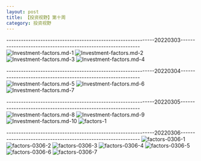 ```yaml
---
layout: post
title: 【投资视野】第十周
category: 投资视野
---
```


-------------------------------------------------------------20220303-------------------------------------------------------------
![Investment-factors.md-1](http://r74vtd8b0.hd-bkt.clouddn.com/img/iShot2022-03-04%2003.43.30.png)
![Investment-factors.md-2](http://r74vtd8b0.hd-bkt.clouddn.com/img/iShot2022-03-04%2003.49.45.png)
![Investment-factors.md-3](http://r74vtd8b0.hd-bkt.clouddn.com/img/iShot2022-03-04%2003.52.05.png)
![Investment-factors.md-4](http://r74vtd8b0.hd-bkt.clouddn.com/img/iShot2022-03-04%2003.52.36.png)

-------------------------------------------------------------20220304-------------------------------------------------------------
![Investment-factors.md-5](http://r74vtd8b0.hd-bkt.clouddn.com/img/IMG_8006.PNG)
![Investment-factors.md-6](http://r74vtd8b0.hd-bkt.clouddn.com/img/IMG_8007.PNG)
![Investment-factors.md-7](http://r74vtd8b0.hd-bkt.clouddn.com/img/IMG_8008.PNG)

-------------------------------------------------------------20220305-------------------------------------------------------------
![Investment-factors.md-8](http://r74vtd8b0.hd-bkt.clouddn.com/img/IMG_0471.PNG)
![Investment-factors.md-9](http://r74vtd8b0.hd-bkt.clouddn.com/img/IMG_0472.PNG)
![Investment-factors.md-10](http://r74vtd8b0.hd-bkt.clouddn.com/img/IMG_0473.PNG)
![factors-1](http://r74vtd8b0.hd-bkt.clouddn.com/img/factors-1.png)

-------------------------------------------------------------20220306-------------------------------------------------------------
![factors-0306-1](http://r74vtd8b0.hd-bkt.clouddn.com/img/factors-0306-1.png)
![factors-0306-2](http://r74vtd8b0.hd-bkt.clouddn.com/img/factors-0306-2.png)
![factors-0306-3](http://r74vtd8b0.hd-bkt.clouddn.com/img/factors-0306-3.png)
![factors-0306-4](http://r74vtd8b0.hd-bkt.clouddn.com/img/factors-0306-4.png)
![factors-0306-5](http://r74vtd8b0.hd-bkt.clouddn.com/img/factors-0306-5.png)
![factors-0306-6](http://r74vtd8b0.hd-bkt.clouddn.com/img/factors-0306-6.png)
![factors-0306-7](http://r74vtd8b0.hd-bkt.clouddn.com/img/factors-0306-7.png)



  




